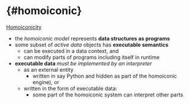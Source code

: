 # {#homoiconic}

[Homoiconicity](http://en.wikipedia.org/wiki/Homoiconicity)

* the *homoiconic model* represents **data structures as programs**
* some subset of *active data* objects has **executable semantics**
  * can be executed in a data context, and
  * can modify parts of programs including itself in runtime
* **executable data** *must be implemented by an interpreter*
  * as an external entity
    * written in say Python and hidden as part of the homoiconic engine), or
  * written in the form of executable data:
    * some part of the homoiconic system can interpret other parts
